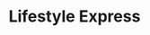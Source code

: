 ---
title: "Lifestyle Express"
url: /newport/lifestyle-express-greenfield-road/
shop: convenience
---
